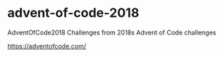 # advent-of-code-2018

AdventOfCode2018
Challenges from 2018s Advent of Code challenges

https://adventofcode.com/
